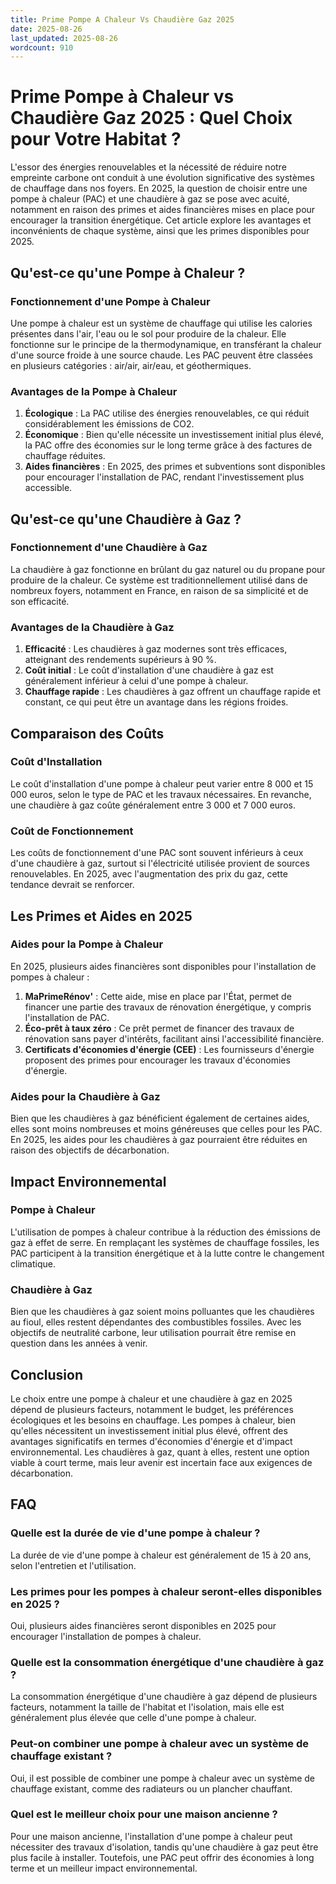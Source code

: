 ```yaml
---
title: Prime Pompe A Chaleur Vs Chaudière Gaz 2025
date: 2025-08-26
last_updated: 2025-08-26
wordcount: 910
---
```


# Prime Pompe à Chaleur vs Chaudière Gaz 2025 : Quel Choix pour Votre Habitat ?

L'essor des énergies renouvelables et la nécessité de réduire notre empreinte carbone ont conduit à une évolution significative des systèmes de chauffage dans nos foyers. En 2025, la question de choisir entre une pompe à chaleur (PAC) et une chaudière à gaz se pose avec acuité, notamment en raison des primes et aides financières mises en place pour encourager la transition énergétique. Cet article explore les avantages et inconvénients de chaque système, ainsi que les primes disponibles pour 2025.

## Qu'est-ce qu'une Pompe à Chaleur ?

### Fonctionnement d'une Pompe à Chaleur

Une pompe à chaleur est un système de chauffage qui utilise les calories présentes dans l'air, l'eau ou le sol pour produire de la chaleur. Elle fonctionne sur le principe de la thermodynamique, en transférant la chaleur d'une source froide à une source chaude. Les PAC peuvent être classées en plusieurs catégories : air/air, air/eau, et géothermiques.

### Avantages de la Pompe à Chaleur

1. **Écologique** : La PAC utilise des énergies renouvelables, ce qui réduit considérablement les émissions de CO2.
2. **Économique** : Bien qu'elle nécessite un investissement initial plus élevé, la PAC offre des économies sur le long terme grâce à des factures de chauffage réduites.
3. **Aides financières** : En 2025, des primes et subventions sont disponibles pour encourager l'installation de PAC, rendant l'investissement plus accessible.

## Qu'est-ce qu'une Chaudière à Gaz ?

### Fonctionnement d'une Chaudière à Gaz

La chaudière à gaz fonctionne en brûlant du gaz naturel ou du propane pour produire de la chaleur. Ce système est traditionnellement utilisé dans de nombreux foyers, notamment en France, en raison de sa simplicité et de son efficacité.

### Avantages de la Chaudière à Gaz

1. **Efficacité** : Les chaudières à gaz modernes sont très efficaces, atteignant des rendements supérieurs à 90 %.
2. **Coût initial** : Le coût d'installation d'une chaudière à gaz est généralement inférieur à celui d'une pompe à chaleur.
3. **Chauffage rapide** : Les chaudières à gaz offrent un chauffage rapide et constant, ce qui peut être un avantage dans les régions froides.

## Comparaison des Coûts

### Coût d'Installation

Le coût d'installation d'une pompe à chaleur peut varier entre 8 000 et 15 000 euros, selon le type de PAC et les travaux nécessaires. En revanche, une chaudière à gaz coûte généralement entre 3 000 et 7 000 euros.

### Coût de Fonctionnement

Les coûts de fonctionnement d'une PAC sont souvent inférieurs à ceux d'une chaudière à gaz, surtout si l'électricité utilisée provient de sources renouvelables. En 2025, avec l'augmentation des prix du gaz, cette tendance devrait se renforcer.

## Les Primes et Aides en 2025

### Aides pour la Pompe à Chaleur

En 2025, plusieurs aides financières sont disponibles pour l'installation de pompes à chaleur :

1. **MaPrimeRénov'** : Cette aide, mise en place par l'État, permet de financer une partie des travaux de rénovation énergétique, y compris l'installation de PAC.
2. **Éco-prêt à taux zéro** : Ce prêt permet de financer des travaux de rénovation sans payer d'intérêts, facilitant ainsi l'accessibilité financière.
3. **Certificats d'économies d'énergie (CEE)** : Les fournisseurs d'énergie proposent des primes pour encourager les travaux d'économies d'énergie.

### Aides pour la Chaudière à Gaz

Bien que les chaudières à gaz bénéficient également de certaines aides, elles sont moins nombreuses et moins généreuses que celles pour les PAC. En 2025, les aides pour les chaudières à gaz pourraient être réduites en raison des objectifs de décarbonation.

## Impact Environnemental

### Pompe à Chaleur

L'utilisation de pompes à chaleur contribue à la réduction des émissions de gaz à effet de serre. En remplaçant les systèmes de chauffage fossiles, les PAC participent à la transition énergétique et à la lutte contre le changement climatique.

### Chaudière à Gaz

Bien que les chaudières à gaz soient moins polluantes que les chaudières au fioul, elles restent dépendantes des combustibles fossiles. Avec les objectifs de neutralité carbone, leur utilisation pourrait être remise en question dans les années à venir.

## Conclusion

Le choix entre une pompe à chaleur et une chaudière à gaz en 2025 dépend de plusieurs facteurs, notamment le budget, les préférences écologiques et les besoins en chauffage. Les pompes à chaleur, bien qu'elles nécessitent un investissement initial plus élevé, offrent des avantages significatifs en termes d'économies d'énergie et d'impact environnemental. Les chaudières à gaz, quant à elles, restent une option viable à court terme, mais leur avenir est incertain face aux exigences de décarbonation.

## FAQ

### Quelle est la durée de vie d'une pompe à chaleur ?

La durée de vie d'une pompe à chaleur est généralement de 15 à 20 ans, selon l'entretien et l'utilisation.

### Les primes pour les pompes à chaleur seront-elles disponibles en 2025 ?

Oui, plusieurs aides financières seront disponibles en 2025 pour encourager l'installation de pompes à chaleur.

### Quelle est la consommation énergétique d'une chaudière à gaz ?

La consommation énergétique d'une chaudière à gaz dépend de plusieurs facteurs, notamment la taille de l'habitat et l'isolation, mais elle est généralement plus élevée que celle d'une pompe à chaleur.

### Peut-on combiner une pompe à chaleur avec un système de chauffage existant ?

Oui, il est possible de combiner une pompe à chaleur avec un système de chauffage existant, comme des radiateurs ou un plancher chauffant.

### Quel est le meilleur choix pour une maison ancienne ?

Pour une maison ancienne, l'installation d'une pompe à chaleur peut nécessiter des travaux d'isolation, tandis qu'une chaudière à gaz peut être plus facile à installer. Toutefois, une PAC peut offrir des économies à long terme et un meilleur impact environnemental.